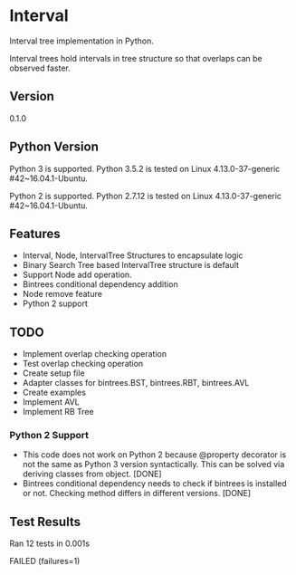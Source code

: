 
# Interval

Interval tree implementation in Python.

Interval trees hold intervals in tree structure 
so that overlaps can be observed faster.


## Version
0.1.0

## Python Version
Python 3 is supported. 
Python 3.5.2 is tested on Linux 4.13.0-37-generic #42~16.04.1-Ubuntu.

Python 2 is supported.
Python 2.7.12 is tested on Linux 4.13.0-37-generic #42~16.04.1-Ubuntu.

## Features
- Interval, Node, IntervalTree Structures to encapsulate logic
- Binary Search Tree based IntervalTree structure is default
- Support Node add operation.
- Bintrees conditional dependency addition
- Node remove feature
- Python 2 support

## TODO
- Implement overlap checking operation
- Test overlap checking operation
- Create setup file
- Adapter classes for bintrees.BST, bintrees.RBT, bintrees.AVL 
- Create examples
- Implement AVL
- Implement RB Tree
### Python 2 Support

- This code does not work on Python 2 because @property
decorator is not the same as Python 3 version syntactically.
This can be solved via deriving classes from object. [DONE]
- Bintrees conditional dependency needs to check 
if bintrees is installed or not. Checking method differs in 
different versions. [DONE]

## Test Results
Ran 12 tests in 0.001s

FAILED (failures=1)